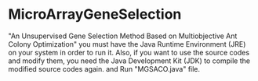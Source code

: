 # MicroArrayGeneSelection
"An Unsupervised Gene Selection Method Based on Multiobjective Ant Colony Optimization"
you must have the Java Runtime Environment (JRE) on your system in order to run it. 
Also, if you want to use the source codes and modify them, you need
the Java Development Kit (JDK) to compile the modified source codes again.
and Run "MGSACO.java" file.
